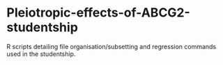 # Pleiotropic-effects-of-ABCG2-studentship
R scripts detailing file organisation/subsetting and regression commands used in the studentship.
